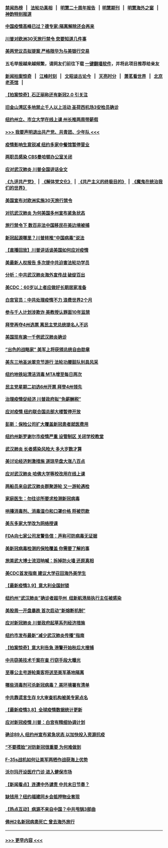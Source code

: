 #### [禁闻热榜](热点新闻.md?=0)  &nbsp;&nbsp;|&nbsp;&nbsp; [法轮功真相](https://github.com/gfw-breaker/truth/blob/master/README.md?=0) &nbsp;&nbsp;|&nbsp;&nbsp; [明慧二十周年报告](https://github.com/gfw-breaker/mh-reports/blob/master/README.md?=0) &nbsp;&nbsp;|&nbsp;&nbsp;[明慧期刊](https://github.com/gfw-breaker/mh-qikan) &nbsp;&nbsp;|&nbsp;&nbsp; [明慧海外之窗](https://github.com/gfw-breaker/mh-news/blob/master/README.md?=0) &nbsp;&nbsp;|&nbsp;&nbsp; [神韵特别报道](https://github.com/gfw-breaker/mh-news/blob/master/shenyun.md?=0)
#### [中国疫情高峰已过？德专家:隔离解除还会再来](../pages/nsc412/n11935994.md?t=03130502) 
#### [川普对欧洲30天旅行禁令 您要知道几件事](../pages/nsc412/n11935870.md?t=03130502) 
#### [美两党议员拟提案 严格限华为与美银行交易](../pages/nsc412/n11935733.md?t=03130502) 
#### 五毛举报越来越频繁，请网友们前往下载 [一键翻墙软件](https://github.com/gfw-breaker/ssr-accounts)，并将此项目推荐给亲友
#### [新闻拍案惊奇](https://github.com/gfw-breaker/banned-news/blob/master/pages/link4.md) &nbsp;&nbsp;|&nbsp;&nbsp; [江峰时刻](https://github.com/gfw-breaker/banned-news/blob/master/pages/link4.md) &nbsp;&nbsp;|&nbsp;&nbsp; [文昭谈古论今](https://github.com/gfw-breaker/banned-news/blob/master/pages/link4.md) &nbsp;&nbsp;|&nbsp;&nbsp; [天亮时分](https://github.com/gfw-breaker/banned-news/blob/master/pages/link4.md) &nbsp;&nbsp;|&nbsp;&nbsp; [萧茗看世界](https://github.com/gfw-breaker/banned-news/blob/master/pages/link4.md) &nbsp;&nbsp;|&nbsp;&nbsp; [北京老茶馆](https://github.com/gfw-breaker/banned-news/blob/master/pages/link4.md) &nbsp;&nbsp;|&nbsp;&nbsp; 
#### [【拍案惊奇】石正丽称还有新冠2.0 引关注](../pages/nsc412/n11934119.md?t=03130502) 
#### [旧金山湾区多地禁止千人以上活动  圣荷西机场3安检员确诊](../pages/nsc412/n11934646.md?t=03130502) 
#### [纽约州立、市立大学在线上课 州长推两周带薪假](../pages/nsc412/n11934353.md?t=03130502) 
#### [>>> 我要声明退出共产党、共青团、少年队 <<<](https://github.com/begood0513/goodnews/blob/master/quit/letter.md) 
#### [疫情影响生意锐减  纽约多家中餐馆暂停营业](../pages/nsc412/n11934327.md?t=03130502) 
#### [两职员感染  CBS曼哈顿办公室关闭](../pages/nsc412/n11934324.md?t=03130502) 
#### [应对武汉肺炎 川普全国讲话全文](../pages/nsc412/n11934150.md?t=03130502) 
#### [《九评共产党》](https://github.com/begood0513/9ping.md/blob/master/README.md) &nbsp;|&nbsp; [《解体党文化》](../../../../jtdwh.md/blob/master/README.md)  &nbsp;|&nbsp; [《共产主义的终极目的》](../../../../gczydzjmd.md/blob/master/README.md) &nbsp;|&nbsp; [《魔鬼在统治我们的世界》](../../../../mgztzwmdsj.md/blob/master/README.md) 
#### [美国宣布对欧洲实施30天旅行禁令](../pages/nsc412/n11933815.md?t=03130502) 
#### [对抗武汉肺炎 为何美国多州宣布紧急状态](../pages/nsc412/n11933167.md?t=03130502) 
#### [旅行禁令下 数百非法中国移民在美边境被捕](../pages/nsc412/n11933581.md?t=03130502) 
#### [新冠起源哪里？川普转推“中国病毒”说法](../pages/nsc412/n11933596.md?t=03130502) 
#### [【直播回放】川普讲话谈美国如何应对疫情](../pages/nsc412/n11933533.md?t=03130502) 
#### [美最新人权报告 多次提中共迫害法轮功学员](../pages/nsc412/n11933487.md?t=03130502) 
#### [分析：中共武汉肺炎海外宣传战 破绽百出](../pages/nsc412/n11933338.md?t=03130502) 
#### [美CDC：60岁以上者应做好长期居家准备](../pages/nsc412/n11933128.md?t=03130502) 
#### [白宫官员：中共处理疫情不力 浪费世界2个月](../pages/nsc412/n11932744.md?t=03130502) 
#### [参与千人计划涉欺诈 美教授认罪面10年监禁](../pages/nsc412/n11932927.md?t=03130502) 
#### [拜登再夺4州选票 离民主党总统提名人不远](../pages/nsc412/n11932668.md?t=03130502) 
#### [美国现有逾一千例武汉肺炎确诊](../pages/nsc412/n11932451.md?t=03130502) 
#### [“出色的战略家” 美军上将获颁总统自由勋章](../pages/nsc412/n11932193.md?t=03130502) 
#### [美东三地圣派翠克节游行  法轮功腰鼓队别具风采](../pages/nsc412/n11931646.md?t=03130502) 
#### [纽约地铁站清洁消毒  MTA增至每日两次](../pages/nsc412/n11931570.md?t=03130502) 
#### [民主党星期二初选6州开票 拜登4州领先](../pages/nsc412/n11931114.md?t=03130502) 
#### [治理疫情促经济 川普政府拟“免薪酬税”](../pages/nsc412/n11931088.md?t=03130502) 
#### [应对疫情 纽约联合国总部大楼暂停开放](../pages/nsc412/n11930658.md?t=03130502) 
#### [彭斯：保险公司扩大覆盖新冠患者就医费用](../pages/nsc412/n11930726.md?t=03130502) 
#### [纽约州新罗谢尔市疫情严重  设管制区 关闭学校教堂](../pages/nsc412/n11930740.md?t=03130502) 
#### [武汉肺炎 长者感染风险大 多大岁数才算](../pages/nsc412/n11930449.md?t=03130502) 
#### [美讨论经济刺激措施 道琼早盘大涨八百点](../pages/nsc412/n11930191.md?t=03130502) 
#### [应对武汉肺炎 哈佛大学等校改用在线上课](../pages/nsc412/n11930193.md?t=03130502) 
#### [两船员来自武汉肺炎群聚游轮 又一游轮遇检](../pages/nsc412/n11929594.md?t=03130502) 
#### [家庭医生：勿往诊所要求检测新冠病毒](../pages/nsc412/n11928883.md?t=03130502) 
#### [哄擡消毒剂、消毒湿巾和口罩价格  将被罚款](../pages/nsc412/n11928907.md?t=03130502) 
#### [美东多家大学改为网络授课](../pages/nsc412/n11928896.md?t=03130502) 
#### [FDA向七家公司发警告信：声称可防病毒无证据](../pages/nsc412/n11928912.md?t=03130502) 
#### [美新冠病毒检测的保险覆盖 你需要了解的事](../pages/nsc412/n11928755.md?t=03130502) 
#### [旅美武大博士流泪呐喊：拆掉防火墙 还原真相](../pages/nsc412/n11928097.md?t=03130502) 
#### [美CDC首发指南 建议大学召回海外美学生](../pages/nsc412/n11928060.md?t=03130502) 
#### [【最新疫情3.9】意大利全国封锁](../pages/nsc412/n11925735.md?t=03130502) 
#### [纽约州“武汉肺炎”确诊者超华州  纽新航港局执行主任被感染](../pages/nsc412/n11927714.md?t=03130502) 
#### [美股周一开盘暴跌 首次启动“新熔断机制”](../pages/nsc412/n11927447.md?t=03130502) 
#### [应对新冠肺炎 川普政府起草系列经济措施](../pages/nsc412/n11927327.md?t=03130502) 
#### [纽约市发布最新“减少武汉肺炎传播”指南](../pages/nsc412/n11926234.md?t=03130502) 
#### [【拍案惊奇】意大利告急 港警开始秋后大搜捕](../pages/nsc412/n11926063.md?t=03130502) 
#### [中共窃美技术千案在查 行窃手段大曝光](../pages/nsc412/n11874117.md?t=03130502) 
#### [至尊公主号游轮乘客将送至美军基地隔离](../pages/nsc412/n11925689.md?t=03130502) 
#### [哪些消毒剂可杀新冠病毒？ 美环境署有清单](../pages/nsc412/n11923343.md?t=03130502) 
#### [中共靠谎言生存 9大审查机构被美专家点名](../pages/nsc412/n11925444.md?t=03130502) 
#### [【最新疫情3.8】全球疫情数据统计更新](../pages/nsc412/n11923562.md?t=03130502) 
#### [应对新冠疫情 川普：白宫有精细协调计划](../pages/nsc412/n11925128.md?t=03130502) 
#### [确诊89人  纽约州宣布紧急状态  以加快投入资源抗疫](../pages/nsc412/n11925077.md?t=03130502) 
#### [“不要摸脸”对防新冠很重要 为何难做到](../pages/nsc412/n11916113.md?t=03130502) 
#### [F-35s战机如何让美军两栖作战获海上优势](../pages/nsc412/n11896520.md?t=03130502) 
#### [沃尔玛开设医疗门诊 进入健保市场](../pages/nsc412/n11923534.md?t=03130502) 
#### [【新闻看点】连遭中外谴责 中共末日节奏？](../pages/nsc412/n11923402.md?t=03130502) 
#### [缺钱用？纽约福建同乡会抵押物业套现](../pages/nsc412/n11923090.md?t=03130502) 
#### [【热点互动】病源不来自中国？中共甩锅3部曲](../pages/nsc412/n11923404.md?t=03130502) 
#### [佛州2名新冠病患死亡 曾去海外旅行](../pages/nsc412/n11923309.md?t=03130502) 

----
#### [ >>> 更早内容 <<< ](../indexes/nsc412-earlier.md)
